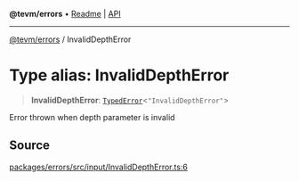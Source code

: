**@tevm/errors** • [Readme](../README.md) \| [API](../globals.md)

***

[@tevm/errors](../README.md) / InvalidDepthError

# Type alias: InvalidDepthError

> **InvalidDepthError**: [`TypedError`](TypedError.md)\<`"InvalidDepthError"`\>

Error thrown when depth parameter is invalid

## Source

[packages/errors/src/input/InvalidDepthError.ts:6](https://github.com/evmts/tevm-monorepo/blob/main/packages/errors/src/input/InvalidDepthError.ts#L6)
